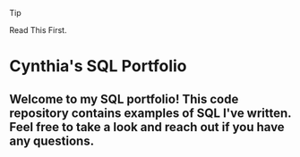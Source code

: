  > [!TIP]
 > Read This First.


# Cynthia's SQL Portfolio

## Welcome to my SQL portfolio! This code repository contains examples of SQL I've written. Feel free to take a look and reach out if you have any questions.
